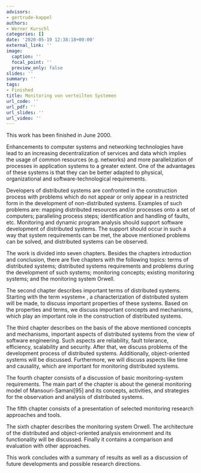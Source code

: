 ```yaml
---
advisors:
- gertrude-kappel
authors:
- Werner Kurschl
categories: []
date: '2020-05-19 12:38:18+00:00'
external_link: ''
image:
  caption: ''
  focal_point: ''
  preview_only: false
slides: ''
summary: ''
tags:
- Finished
title: Monitoring von verteilten Systemen
url_code: ''
url_pdf: ''
url_slides: ''
url_video: ''
---
```


This work has been finished in June 2000.

Enhancements to computer systems and networking technologies have lead to an increasing decentralization of services and data which implies the usage of common resources (e.g. networks) and more parallelization of processes in application systems to a greater extent. One of the advantages of these systems is that they can be better adapted to physical, organizational and software-technological requirements.

Developers of distributed systems are confronted in the construction process with problems which do not appear or only appear in a restricted form in the development of non-distributed systems. Examples of such problems are: mapping distributed resources and/or processes onto a set of computers; paralleling process steps; identification and handling of faults, etc. Monitoring and dynamic program analysis should support software development of distributed systems. The support should occur in such a way that system requirements can be met, the above mentioned problems can be solved, and distributed systems can be observed.

The work is divided into seven chapters. Besides the chapters introduction and conclusion, there are five chapters with the following topics: terms of distributed systems; distributed systems requirements and problems during the development of such systems; monitoring concepts; existing monitoring systems; and the monitoring system Orwell.

The second chapter describes important terms of distributed systems. Starting with the term »system« , a characterization of distributed system will be made, to discuss important properties of these systems. Based on the properties and terms, we discuss important concepts and mechanisms, which play an important role in the construction of distributed systems.

The third chapter describes on the basis of the above mentioned concepts and mechanisms, important aspects of distributed systems from the view of software engineering. Such aspects are reliability, fault tolerance, efficiency, scalability and security. After that, we discuss problems of the development process of distributed systems. Additionally, object-oriented systems will be discussed. Furthermore, we will discuss aspects like time and causality, which are important for monitoring distributed systems.

The fourth chapter consists of a discussion of basic monitoring-system requirements. The main part of the chapter is about the general monitoring model of Mansouri-Samani\[95\] and its concepts, activities, and strategies for the observation and analysis of distributed systems.

The fifth chapter consists of a presentation of selected monitoring research approaches and tools.

The sixth chapter describes the monitoring system Orwell. The architecture of the distributed and object-oriented analysis environment and its functionality will be discussed. Finally it contains a comparison and evaluation with other approaches.

This work concludes with a summary of results as well as a discussion of future developments and possible research directions.

&nbsp;